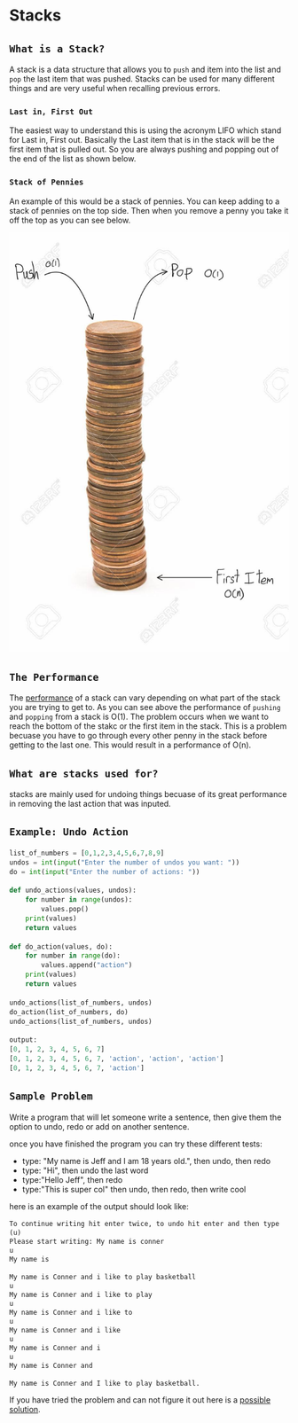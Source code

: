 # Stacks
## `What is a Stack?`
A stack is a data structure that allows you to `push` and item into the list and `pop` the last item that was pushed. Stacks can be used for many different things and are very useful when recalling previous errors.


### `Last in, First Out`
The easiest way to understand this is using the acronym LIFO which stand for Last in, First out. Basically the Last item that is in the stack will be the first item that is pulled out. So you are always pushing and popping out of the end of the list as shown below.


### `Stack of Pennies`
An example of this would be a stack of pennies. You can keep adding to a stack of pennies on the top side. Then when you remove a penny you take it off the top as you can see below. 

![](images/Pennies.jpeg)


## `The Performance`
The [performance](performance.md) of a stack can vary depending on what part of the stack you are trying to get to. As you can see above the performance of `pushing` and `popping` from a stack is O(1). The problem occurs when we want to reach the bottom of the stakc or the first item in the stack. This is a problem becuase you have to go through every other penny in the stack before getting to the last one. This would result in a performance of O(n).


## `What are stacks used for?`
stacks are mainly used for undoing things becuase of its great performance in removing the last action that was inputed. 

## `Example: Undo Action`
```python
list_of_numbers = [0,1,2,3,4,5,6,7,8,9]
undos = int(input("Enter the number of undos you want: "))
do = int(input("Enter the number of actions: "))

def undo_actions(values, undos):
    for number in range(undos):
        values.pop()
    print(values)
    return values

def do_action(values, do):
    for number in range(do):
        values.append("action")
    print(values)
    return values

undo_actions(list_of_numbers, undos)
do_action(list_of_numbers, do)
undo_actions(list_of_numbers, undos)

output:
[0, 1, 2, 3, 4, 5, 6, 7]
[0, 1, 2, 3, 4, 5, 6, 7, 'action', 'action', 'action']
[0, 1, 2, 3, 4, 5, 6, 7, 'action']
```
## `Sample Problem`

Write a program that will let someone write a sentence, then give them the option to undo, redo or add on another sentence. 

once you have finished the program you can try these different tests:
- type: "My name is Jeff and I am 18 years old.", then undo, then redo
- type: "Hi", then undo the last word
- type:"Hello Jeff", then redo
- type:"This is super col" then undo, then redo, then write cool

here is an example of the output should look like:
```
To continue writing hit enter twice, to undo hit enter and then type (u)
Please start writing: My name is conner
u
My name is

My name is Conner and i like to play basketball
u
My name is Conner and i like to play
u
My name is Conner and i like to
u
My name is Conner and i like
u
My name is Conner and i
u
My name is Conner and

My name is Conner and I like to play basketball.
```
If you have tried the problem and can not figure it out here is a [possible solution](Python_Files/Sample_answer1.py). 





